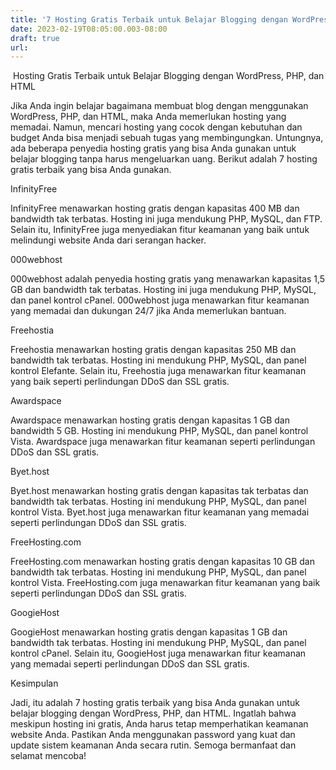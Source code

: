 ```yaml
---
title: '7 Hosting Gratis Terbaik untuk Belajar Blogging dengan WordPress, PHP, dan HTML'
date: 2023-02-19T08:05:00.003-08:00
draft: true
url: 
---
```


 Hosting Gratis Terbaik untuk Belajar Blogging dengan WordPress, PHP, dan HTML

Jika Anda ingin belajar bagaimana membuat blog dengan menggunakan WordPress, PHP, dan HTML, maka Anda memerlukan hosting yang memadai. Namun, mencari hosting yang cocok dengan kebutuhan dan budget Anda bisa menjadi sebuah tugas yang membingungkan. Untungnya, ada beberapa penyedia hosting gratis yang bisa Anda gunakan untuk belajar blogging tanpa harus mengeluarkan uang. Berikut adalah 7 hosting gratis terbaik yang bisa Anda gunakan.

  

InfinityFree

InfinityFree menawarkan hosting gratis dengan kapasitas 400 MB dan bandwidth tak terbatas. Hosting ini juga mendukung PHP, MySQL, dan FTP. Selain itu, InfinityFree juga menyediakan fitur keamanan yang baik untuk melindungi website Anda dari serangan hacker.

  

000webhost

000webhost adalah penyedia hosting gratis yang menawarkan kapasitas 1,5 GB dan bandwidth tak terbatas. Hosting ini juga mendukung PHP, MySQL, dan panel kontrol cPanel. 000webhost juga menawarkan fitur keamanan yang memadai dan dukungan 24/7 jika Anda memerlukan bantuan.

  

Freehostia

Freehostia menawarkan hosting gratis dengan kapasitas 250 MB dan bandwidth tak terbatas. Hosting ini mendukung PHP, MySQL, dan panel kontrol Elefante. Selain itu, Freehostia juga menawarkan fitur keamanan yang baik seperti perlindungan DDoS dan SSL gratis.

  

Awardspace

Awardspace menawarkan hosting gratis dengan kapasitas 1 GB dan bandwidth 5 GB. Hosting ini mendukung PHP, MySQL, dan panel kontrol Vista. Awardspace juga menawarkan fitur keamanan seperti perlindungan DDoS dan SSL gratis.

  

Byet.host

Byet.host menawarkan hosting gratis dengan kapasitas tak terbatas dan bandwidth tak terbatas. Hosting ini mendukung PHP, MySQL, dan panel kontrol Vista. Byet.host juga menawarkan fitur keamanan yang memadai seperti perlindungan DDoS dan SSL gratis.

  

FreeHosting.com

FreeHosting.com menawarkan hosting gratis dengan kapasitas 10 GB dan bandwidth tak terbatas. Hosting ini mendukung PHP, MySQL, dan panel kontrol Vista. FreeHosting.com juga menawarkan fitur keamanan yang baik seperti perlindungan DDoS dan SSL gratis.

  

GoogieHost

GoogieHost menawarkan hosting gratis dengan kapasitas 1 GB dan bandwidth tak terbatas. Hosting ini mendukung PHP, MySQL, dan panel kontrol cPanel. Selain itu, GoogieHost juga menawarkan fitur keamanan yang memadai seperti perlindungan DDoS dan SSL gratis.

  

Kesimpulan

Jadi, itu adalah 7 hosting gratis terbaik yang bisa Anda gunakan untuk belajar blogging dengan WordPress, PHP, dan HTML. Ingatlah bahwa meskipun hosting ini gratis, Anda harus tetap memperhatikan keamanan website Anda. Pastikan Anda menggunakan password yang kuat dan update sistem keamanan Anda secara rutin. Semoga bermanfaat dan selamat mencoba!
